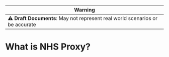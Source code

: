 |**Warning**|
|--| 
|⚠️ **Draft Documents**: May not represent real world scenarios or be accurate|

# What is NHS Proxy?
